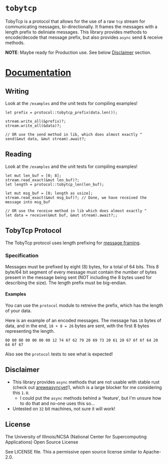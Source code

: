 # `tobytcp`

TobyTcp is a protocol that allows for the use of a raw `tcp` stream for communicating messages, bi-directionally. It frames the messages with a length prefix to deliniate messages. This library provides methods to encode/decode that message prefix, but also provides `async` send & receive methods.

**NOTE**: Maybe ready for Production use. See below [Disclaimer](#disclaimer) section.

# [Documentation](https://docs.rs/tobytcp)

## Writing
Look at the `/examples` and the unit tests for compiling examples!
```
let prefix = protocol::tobytcp_prefix(data.len());

stream.write_all(&prefix)?;
stream.write_all(&data)?;

// OR use the send method in lib, which does almost exactly ^
send(&mut data, &mut stream).await?;
```

## Reading
Look at the `/examples` and the unit tests for compiling examples!
```
let mut len_buf = [0; 8];
stream.read_exact(&mut len_buf)?;
let length = protocol::tobytcp_len(len_buf);

let mut msg_buf = [0; length as usize];
stream.read_exact(&mut msg_buf)?; // Done, we have received the message into msg_buf

// OR use the receive method in lib which does almost exactly ^
let data = receive(&mut buf, &mut stream).await?;;
```

## TobyTcp Protocol

The TobyTcp protocol uses length prefixing for [message framing](https://blog.stephencleary.com/2009/04/message-framing.html).

### Specification
Messages must be prefixed by eight (8) bytes, for a total of 64 bits. This 8 byte/64 bit segment of every message must contain the number of bytes present in the message being sent (NOT including the 8 bytes used for describing the size). The length prefix must be big-endian.

#### Examples
You can use the `protocol` module to retreive the prefix, which has the length of your data. 

Here is an example of an encoded messages. The message has `18` bytes of data, and in the end, `18 + 8 = 26` bytes are sent, with the first 8 bytes representing the length.
```
00 00 00 00 00 00 00 12 74 6f 62 79 20 69 73 20 61 20 67 6f 6f 64 20 64 6f 67
```

Also see the `protocol` tests to see what is expected!

## Disclaimer
- This library provides `async` methods that are not usable with stable rust (check out [areweasyncyet](https://areweasyncyet.rs/)!), which is a large blocker for me considering this `1.0`.
  - I could put the `async` methods behind a 'feature', but I'm unsure how to do that and no-one uses this so...
- Untested on `32` bit machines, not sure it will work!

## License
The University of Illinois/NCSA (National Center for Supercomputing Applications) Open Source License

See LICENSE file. This a permissive open source license similar to Apache-2.0.
